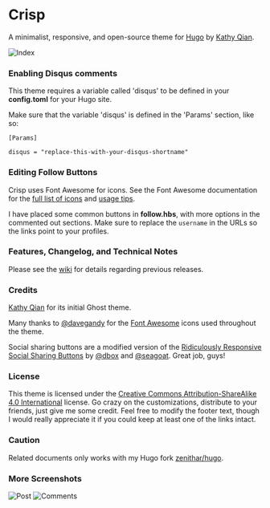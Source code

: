 # Crisp

A minimalist, responsive, and open-source theme for [Hugo](http://gohugo.io/) by [Kathy Qian](http://kathyqian.com).

![Index](https://raw.github.com/kathyqian/crisp-ghost-theme/master/screenshots/index.png)

### Enabling Disqus comments
This theme requires a variable called 'disqus' to be defined in your **config.toml** for your Hugo site.

Make sure that the variable 'disqus' is defined in the 'Params' section, like so:

```
[Params]

disqus = "replace-this-with-your-disqus-shortname"
```

### Editing Follow Buttons

Crisp uses Font Awesome for icons. See the Font Awesome documentation for the [full list of icons](http://fortawesome.github.io/Font-Awesome/icons/) and [usage tips](http://fortawesome.github.io/Font-Awesome/examples/).

I have placed some common buttons in **follow.hbs**, with more options in the commented out sections. Make sure to replace the `username` in the URLs so the links point to your profiles.

### Features, Changelog, and Technical Notes

Please see the [wiki](https://github.com/kathyqian/crisp-ghost-theme/wiki/) for details regarding previous releases.

### Credits

[Kathy Qian](http://kathyqian.com) for its initial Ghost theme.

Many thanks to [@davegandy](http://twitter.com/davegandy) for the [Font Awesome](https://github.com/FortAwesome/Font-Awesome) icons used throughout the theme.

Social sharing buttons are a modified version of the [Ridiculously Responsive Social Sharing Buttons](https://github.com/kni-labs/rrssb) by [@dbox](http://www.twitter.com/dbox) and [@seagoat](http://www.twitter.com/seagoat). Great job, guys!

### License

This theme is licensed under the [Creative Commons Attribution-ShareAlike 4.0 International](http://creativecommons.org/licenses/by-sa/4.0/) license. Go crazy on the customizations, distribute to your friends, just give me some credit. Feel free to modify the footer text, though I would really appreciate it if you could keep at least one of the links intact.

### Caution

Related documents only works with my Hugo fork [zenithar/hugo](https://github.com/zenithar/hugo).

### More Screenshots

![Post](https://raw.github.com/kathyqian/crisp-ghost-theme/master/screenshots/post.png)
![Comments](https://raw.github.com/kathyqian/crisp-ghost-theme/master/screenshots/post-2.png)
